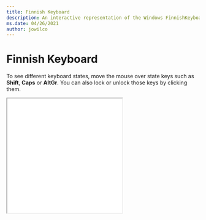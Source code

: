 ```yaml
---
title: Finnish Keyboard
description: An interactive representation of the Windows FinnishKeyboard. To see different keyboard states, click or move the mouse over the state keys.
ms.date: 04/26/2021
author: jowilco
---
```


# Finnish Keyboard

To see different keyboard states, move the mouse over state keys such as **Shift**, **Caps** or **AltGr**. You can also lock or unlock those keys by clicking them.

<iframe src="kbdfi.html" height="300"></iframe>
